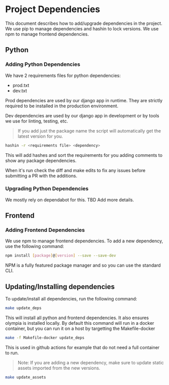 # Project Dependencies

This document describes how to add/upgrade dependencies in the project.
We use pip to manage dependencies and hashin to lock versions. We use npm to manage frontend dependencies.

## Python

### Adding Python Dependencies

We have 2 requirements files for python dependencies:

- prod.txt
- dev.txt

Prod dependencies are used by our django app in runtime.
They are strictly required to be installed in the production environment.

Dev dependencies are used by our django app in development or by tools we use for linting, testing, etc.

> If you add just the package name the script will automatically get the latest version for you.

```bash
hashin -r <requirements file> <dependency>
```

This will add hashes and sort the requirements for you adding comments to
show any package dependencies.

When it's run check the diff and make edits to fix any issues before
submitting a PR with the additions.

### Upgrading Python Dependencies

We mostly rely on dependabot for this. TBD Add more details.

## Frontend

### Adding Frontend Dependencies

We use npm to manage frontend dependencies. To add a new dependency, use the following command:

```bash
npm install [package]@[version] --save --save-dev
```

NPM is a fully featured package manager and so you can use the standard CLI.

## Updating/Installing dependencies

To update/install all dependencies, run the following command:

```bash
make update_deps
```

This will install all python and frontend dependencies. It also ensures olympia is installed locally.
By default this command will run in a docker container, but you can run it on a host by targetting the Makefile-docker

```bash
make -f Makefile-docker update_deps
```

This is used in github actions for example that do not need a full container to run.

> Note: If you are adding a new dependency, make sure to update static assets imported from the new versions.

```bash
make update_assets
```
